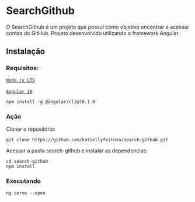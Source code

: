 # SearchGithub

O SearchGithub é um projeto que possui como objetivo encontrar e acessar contas do GitHub. Projeto desenvolvido utilizando o framework Angular. 

## Instalação

### Requisitos:

[`Node.js LTS`](https://nodejs.org/en/)

[`Angular 10`](https://angular.io/):

```
npm install -g @angular/cli@10.1.0
```

### Ação

Clonar o repositório:

```
git clone https://github.com/katiellyfeitosa/search-github.git
```

Acessar a pasta search-github e instalar as dependencias:

```
cd search-github
npm install
```

### Executando 

```
ng serve --open
```
